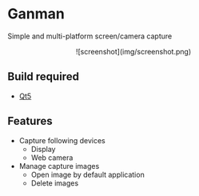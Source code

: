 # Ganman
Simple and multi-platform screen/camera capture

<div align="center">
![screenshot](img/screenshot.png)
</div>

## Build required
* [Qt5](https://www.qt.io/)

## Features
* Capture following devices
    * Display
    * Web camera
* Manage capture images
    * Open image by default application
    * Delete images

